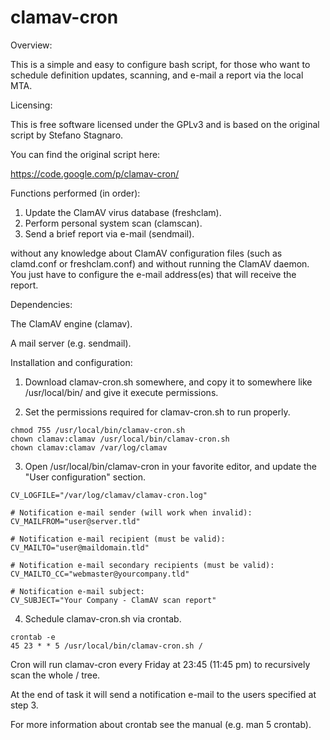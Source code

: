 clamav-cron 
=========

Overview:

This is a simple and easy to configure bash script, for those who want to schedule definition updates, scanning, and e-mail a report via the local MTA.

Licensing:

This is free software licensed under the GPLv3 and is based on the original script by Stefano Stagnaro.

You can find the original script here:

https://code.google.com/p/clamav-cron/

Functions performed (in order):

1. Update the ClamAV virus database (freshclam).
2. Perform personal system scan (clamscan).
3. Send a brief report via e-mail (sendmail).

without any knowledge about ClamAV configuration files (such as clamd.conf or freshclam.conf) and without running the ClamAV daemon. You just have to configure the e-mail address(es) that will receive the report.

Dependencies:

The ClamAV engine (clamav).

A mail server (e.g. sendmail).

Installation and configuration:

1. Download clamav-cron.sh somewhere, and copy it to somewhere like /usr/local/bin/ and give it execute permissions.

2. Set the permissions required for clamav-cron.sh to run properly.

```
chmod 755 /usr/local/bin/clamav-cron.sh
chown clamav:clamav /usr/local/bin/clamav-cron.sh
chown clamav:clamav /var/log/clamav
```

3. Open /usr/local/bin/clamav-cron in your favorite editor, and update the "User configuration" section.

```
CV_LOGFILE="/var/log/clamav/clamav-cron.log" 

# Notification e-mail sender (will work when invalid):
CV_MAILFROM="user@server.tld" 

# Notification e-mail recipient (must be valid):
CV_MAILTO="user@maildomain.tld" 

# Notification e-mail secondary recipients (must be valid):
CV_MAILTO_CC="webmaster@yourcompany.tld" 

# Notification e-mail subject:
CV_SUBJECT="Your Company - ClamAV scan report" 
```

4. Schedule clamav-cron.sh via crontab.

```
crontab -e 
45 23 * * 5 /usr/local/bin/clamav-cron.sh /
```

Cron will run clamav-cron every Friday at 23:45 (11:45 pm) to recursively scan the whole / tree. 

At the end of task it will send a notification e-mail to the users specified at step 3. 

For more information about crontab see the manual (e.g. man 5 crontab).
